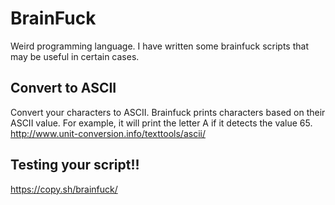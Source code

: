 # BrainFuck
Weird programming language. I have written some brainfuck scripts that may be useful in certain cases.

## Convert to ASCII
Convert your characters to ASCII. Brainfuck prints characters based on their ASCII value.
For example, it will print the letter A if it detects the value 65.
<br>
http://www.unit-conversion.info/texttools/ascii/

## Testing your script!!
https://copy.sh/brainfuck/
